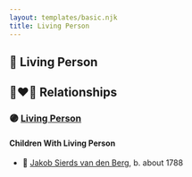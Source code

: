 ```yaml
---
layout: templates/basic.njk
title: Living Person
---
```

## 🔵 Living Person

## 👩‍❤️‍👨 Relationships

### 🟣 [Living Person](/people/3/32117924)

#### Children With Living Person
* 🔵 [Jakob Sierds van den Berg](/people/7/74645149), b. about 1788
